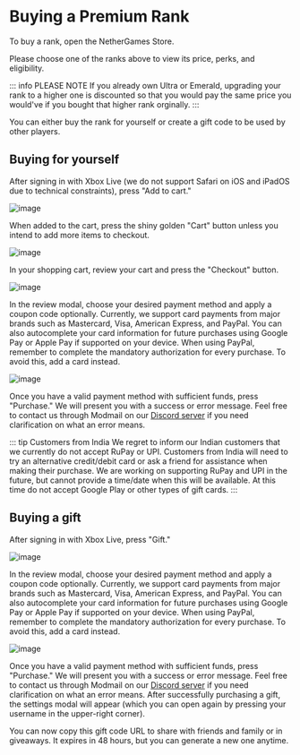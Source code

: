 # Buying a Premium Rank

To buy a rank, open the NetherGames Store.

Please choose one of the ranks above to view its price, perks, and eligibility.

::: info PLEASE NOTE
If you already own Ultra or Emerald, upgrading your rank to a higher one is discounted so that you would pay the same price you would've if you bought that higher rank orginally.
:::

You can either buy the rank for yourself or create a gift code to be used by other players.

## Buying for yourself

After signing in with Xbox Live (we do not support Safari on iOS and iPadOS due to technical constraints), press "Add to cart."

![image](assets/PremiumRank/rank-card.jpg)

When added to the cart, press the shiny golden "Cart" button unless you intend to add more items to checkout.

![image](assets/PremiumRank/cart.jpg)

In your shopping cart, review your cart and press the "Checkout" button.

![image](assets/PremiumRank/review-summary.jpg)


In the review modal, choose your desired payment method and apply a coupon code optionally.
Currently, we support card payments from major brands such as Mastercard, Visa, American Express, and PayPal.
You can also autocomplete your card information for future purchases using Google Pay or Apple Pay if supported on your device.
When using PayPal, remember to complete the mandatory authorization for every purchase. To avoid this, add a card instead.

![image](assets/PremiumRank/payment-types.jpg)

Once you have a valid payment method with sufficient funds, press "Purchase." We will present you with a success or error message. Feel free to contact us through Modmail on our [Discord server](https://ngmc.co/d) if you need clarification on what an error means.

::: tip Customers from India
We regret to inform our Indian customers that we currently do not accept RuPay or UPI. Customers from India will need to try an alternative credit/debit card or ask a friend for assistance when making their purchase. We are working on supporting RuPay and UPI in the future, but cannot provide a time/date when this will be available. At this time do not accept Google Play or other types of gift cards.
:::

## Buying a gift

After signing in with Xbox Live, press "Gift."

![image](assets/PremiumRank/rank-card.jpg)

In the review modal, choose your desired payment method and apply a coupon code optionally.
Currently, we support card payments from major brands such as Mastercard, Visa, American Express, and PayPal.
You can also autocomplete your card information for future purchases using Google Pay or Apple Pay if supported on your device.
When using PayPal, remember to complete the mandatory authorization for every purchase. To avoid this, add a card instead.

![image](assets/PremiumRank/review-gift.jpg)

Once you have a valid payment method with sufficient funds, press "Purchase." We will present you with a success or error message. Feel free to contact us through Modmail on our [Discord server](https://ngmc.co/d) if you need clarification on what an error means.
After successfully purchasing a gift, the settings modal will appear (which you can open again by pressing your username in the upper-right corner).

You can now copy this gift code URL to share with friends and family or in giveaways. It expires in 48 hours, but you can generate a new one anytime.
